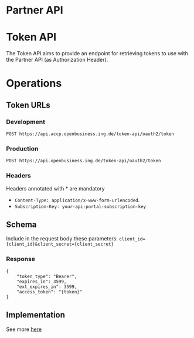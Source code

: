 # Partner API
# Token API
The Token API aims to provide an endpoint for retrieving tokens to use with the Partner API (as Authorization Header).

# Operations
## Token URLs
### Development
```POST https://api.accp.openbusiness.ing.de/token-api/oauth2/token```
### Production
```POST https://api.openbusiness.ing.de/token-api/oauth2/token```

### Headers
Headers annotated with \* are mandatory
* `Content-Type: application/x-www-form-urlencoded`.
* `Subscription-Key: your-api-portal-subscription-key`

## Schema
Include in the request body these parameters:
`client_id={client_id}&client_secret={client_secret}`

### Response 
```
{
    "token_type": "Bearer",
    "expires_in": 3599,
    "ext_expires_in": 3599,
    "access_token": "{token}"
}
```
## Implementation
See more [here](Tutorials.md#java-apache-httpclient-full-implementation-of-a-client)
